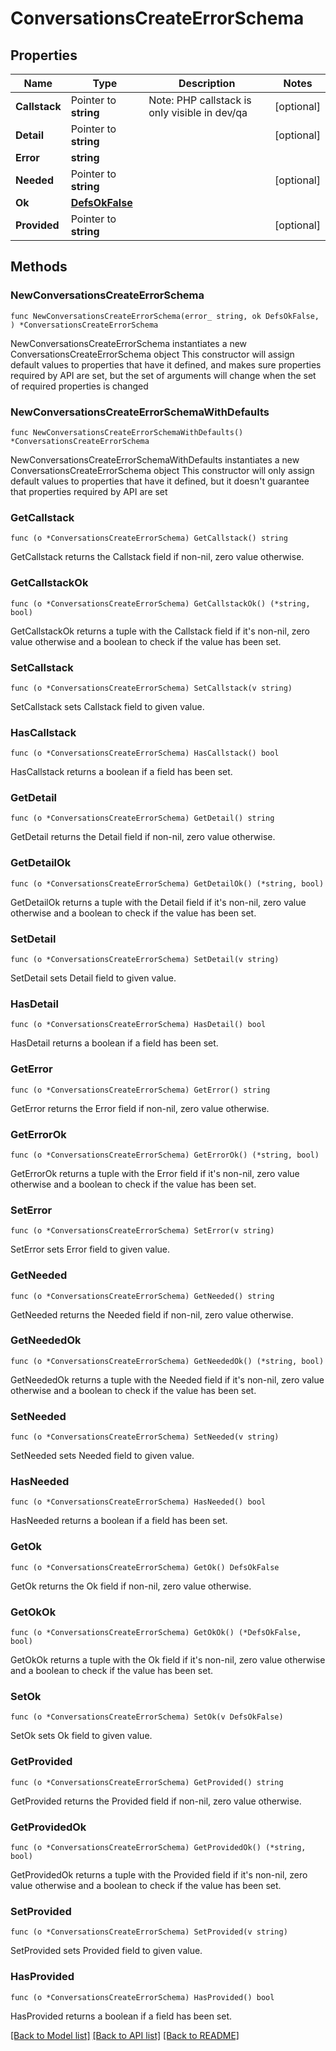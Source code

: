 # ConversationsCreateErrorSchema

## Properties

Name | Type | Description | Notes
------------ | ------------- | ------------- | -------------
**Callstack** | Pointer to **string** | Note: PHP callstack is only visible in dev/qa | [optional] 
**Detail** | Pointer to **string** |  | [optional] 
**Error** | **string** |  | 
**Needed** | Pointer to **string** |  | [optional] 
**Ok** | [**DefsOkFalse**](DefsOkFalse.md) |  | 
**Provided** | Pointer to **string** |  | [optional] 

## Methods

### NewConversationsCreateErrorSchema

`func NewConversationsCreateErrorSchema(error_ string, ok DefsOkFalse, ) *ConversationsCreateErrorSchema`

NewConversationsCreateErrorSchema instantiates a new ConversationsCreateErrorSchema object
This constructor will assign default values to properties that have it defined,
and makes sure properties required by API are set, but the set of arguments
will change when the set of required properties is changed

### NewConversationsCreateErrorSchemaWithDefaults

`func NewConversationsCreateErrorSchemaWithDefaults() *ConversationsCreateErrorSchema`

NewConversationsCreateErrorSchemaWithDefaults instantiates a new ConversationsCreateErrorSchema object
This constructor will only assign default values to properties that have it defined,
but it doesn't guarantee that properties required by API are set

### GetCallstack

`func (o *ConversationsCreateErrorSchema) GetCallstack() string`

GetCallstack returns the Callstack field if non-nil, zero value otherwise.

### GetCallstackOk

`func (o *ConversationsCreateErrorSchema) GetCallstackOk() (*string, bool)`

GetCallstackOk returns a tuple with the Callstack field if it's non-nil, zero value otherwise
and a boolean to check if the value has been set.

### SetCallstack

`func (o *ConversationsCreateErrorSchema) SetCallstack(v string)`

SetCallstack sets Callstack field to given value.

### HasCallstack

`func (o *ConversationsCreateErrorSchema) HasCallstack() bool`

HasCallstack returns a boolean if a field has been set.

### GetDetail

`func (o *ConversationsCreateErrorSchema) GetDetail() string`

GetDetail returns the Detail field if non-nil, zero value otherwise.

### GetDetailOk

`func (o *ConversationsCreateErrorSchema) GetDetailOk() (*string, bool)`

GetDetailOk returns a tuple with the Detail field if it's non-nil, zero value otherwise
and a boolean to check if the value has been set.

### SetDetail

`func (o *ConversationsCreateErrorSchema) SetDetail(v string)`

SetDetail sets Detail field to given value.

### HasDetail

`func (o *ConversationsCreateErrorSchema) HasDetail() bool`

HasDetail returns a boolean if a field has been set.

### GetError

`func (o *ConversationsCreateErrorSchema) GetError() string`

GetError returns the Error field if non-nil, zero value otherwise.

### GetErrorOk

`func (o *ConversationsCreateErrorSchema) GetErrorOk() (*string, bool)`

GetErrorOk returns a tuple with the Error field if it's non-nil, zero value otherwise
and a boolean to check if the value has been set.

### SetError

`func (o *ConversationsCreateErrorSchema) SetError(v string)`

SetError sets Error field to given value.


### GetNeeded

`func (o *ConversationsCreateErrorSchema) GetNeeded() string`

GetNeeded returns the Needed field if non-nil, zero value otherwise.

### GetNeededOk

`func (o *ConversationsCreateErrorSchema) GetNeededOk() (*string, bool)`

GetNeededOk returns a tuple with the Needed field if it's non-nil, zero value otherwise
and a boolean to check if the value has been set.

### SetNeeded

`func (o *ConversationsCreateErrorSchema) SetNeeded(v string)`

SetNeeded sets Needed field to given value.

### HasNeeded

`func (o *ConversationsCreateErrorSchema) HasNeeded() bool`

HasNeeded returns a boolean if a field has been set.

### GetOk

`func (o *ConversationsCreateErrorSchema) GetOk() DefsOkFalse`

GetOk returns the Ok field if non-nil, zero value otherwise.

### GetOkOk

`func (o *ConversationsCreateErrorSchema) GetOkOk() (*DefsOkFalse, bool)`

GetOkOk returns a tuple with the Ok field if it's non-nil, zero value otherwise
and a boolean to check if the value has been set.

### SetOk

`func (o *ConversationsCreateErrorSchema) SetOk(v DefsOkFalse)`

SetOk sets Ok field to given value.


### GetProvided

`func (o *ConversationsCreateErrorSchema) GetProvided() string`

GetProvided returns the Provided field if non-nil, zero value otherwise.

### GetProvidedOk

`func (o *ConversationsCreateErrorSchema) GetProvidedOk() (*string, bool)`

GetProvidedOk returns a tuple with the Provided field if it's non-nil, zero value otherwise
and a boolean to check if the value has been set.

### SetProvided

`func (o *ConversationsCreateErrorSchema) SetProvided(v string)`

SetProvided sets Provided field to given value.

### HasProvided

`func (o *ConversationsCreateErrorSchema) HasProvided() bool`

HasProvided returns a boolean if a field has been set.


[[Back to Model list]](../README.md#documentation-for-models) [[Back to API list]](../README.md#documentation-for-api-endpoints) [[Back to README]](../README.md)


